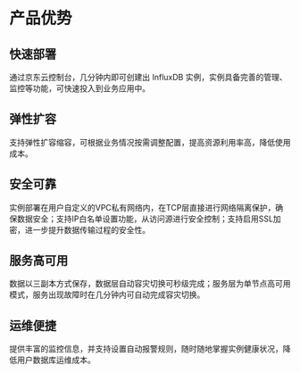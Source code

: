 # 产品优势

## 快速部署

通过京东云控制台，几分钟内即可创建出 InfluxDB 实例，实例具备完善的管理、监控等功能，可快速投入到业务应用中。

## 弹性扩容

支持弹性扩容缩容，可根据业务情况按需调整配置，提高资源利用率高，降低使用成本。

## 安全可靠

实例部署在用户自定义的VPC私有网络内，在TCP层直接进行网络隔离保护，确保数据安全；支持IP白名单设置功能，从访问源进行安全控制；支持启用SSL加密，进一步提升数据传输过程的安全性。

## 服务高可用

数据以三副本方式保存，数据层自动容灾切换可秒级完成；服务层为单节点高可用模式，服务出现故障时在几分钟内可自动完成容灾切换。

## 运维便捷



提供丰富的监控信息，并支持设置自动报警规则，随时随地掌握实例健康状况，降低用户数据库运维成本。